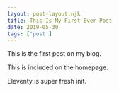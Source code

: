 ```yaml
---
layout: post-layout.njk 
title: This Is My First Ever Post
date: 2019-05-30
tags: ['post']
---
```

This is the first post on my blog.
 
This is included on the homepage.
<!-- excerpt -->

Eleventy is super fresh init.
